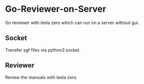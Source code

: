 # Go-Reviewer-on-Server
Go reviewer with leela zero which can run on a server without gui.
## Socket
Transfer sgf files via python3 socket.
## Reviewer
Review the manuals with leela zero.